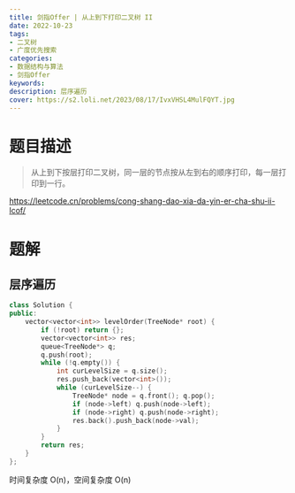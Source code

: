 ```yaml
---
title: 剑指Offer | 从上到下打印二叉树 II
date: 2022-10-23
tags:
- 二叉树
- 广度优先搜索
categories:
- 数据结构与算法
- 剑指Offer
keywords:
description: 层序遍历
cover: https://s2.loli.net/2023/08/17/IvxVHSL4MulFQYT.jpg
---
```


# 题目描述

> 从上到下按层打印二叉树，同一层的节点按从左到右的顺序打印，每一层打印到一行。

https://leetcode.cn/problems/cong-shang-dao-xia-da-yin-er-cha-shu-ii-lcof/


# 题解
## 层序遍历
``` C++
class Solution {
public:
    vector<vector<int>> levelOrder(TreeNode* root) {
        if (!root) return {};
        vector<vector<int>> res;
        queue<TreeNode*> q;
        q.push(root);
        while (!q.empty()) {
            int curLevelSize = q.size();
            res.push_back(vector<int>());
            while (curLevelSize--) {
                TreeNode* node = q.front(); q.pop();
                if (node->left) q.push(node->left);
                if (node->right) q.push(node->right);
                res.back().push_back(node->val);
            }
        }
        return res;
    }
};
```
时间复杂度 O(n)，空间复杂度 O(n)